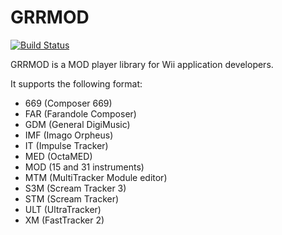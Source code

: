 # GRRMOD

[![Build Status](https://travis-ci.org/GRRLIB/GRRMOD.svg?branch=master)](https://travis-ci.org/GRRLIB/GRRMOD)

GRRMOD is a MOD player library for Wii application developers.

It supports the following format:
 * 669 (Composer 669)
 * FAR (Farandole Composer)
 * GDM (General DigiMusic)
 * IMF (Imago Orpheus)
 * IT (Impulse Tracker)
 * MED (OctaMED)
 * MOD (15 and 31 instruments)
 * MTM (MultiTracker Module editor)
 * S3M (Scream Tracker 3)
 * STM (Scream Tracker)
 * ULT (UltraTracker)
 * XM (FastTracker 2)
